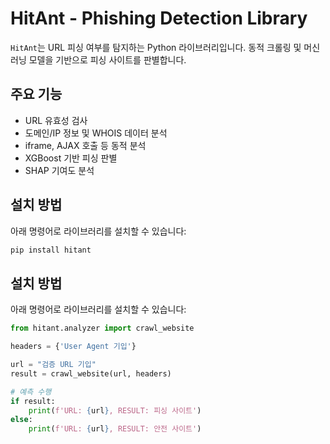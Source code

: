 # HitAnt - Phishing Detection Library

`HitAnt`는 URL 피싱 여부를 탐지하는 Python 라이브러리입니다. 동적 크롤링 및 머신러닝 모델을 기반으로 피싱 사이트를 판별합니다.

## 주요 기능
- URL 유효성 검사
- 도메인/IP 정보 및 WHOIS 데이터 분석
- iframe, AJAX 호출 등 동적 분석
- XGBoost 기반 피싱 판별
- SHAP 기여도 분석

## 설치 방법
아래 명령어로 라이브러리를 설치할 수 있습니다:
```bash
pip install hitant
```

## 설치 방법
아래 명령어로 라이브러리를 설치할 수 있습니다:
```python
from hitant.analyzer import crawl_website

headers = {'User Agent 기입'}

url = "검증 URL 기입"
result = crawl_website(url, headers)

# 예측 수행
if result:
    print(f'URL: {url}, RESULT: 피싱 사이트')
else:
    print(f'URL: {url}, RESULT: 안전 사이트')
```
